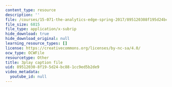 ```yaml
---
content_type: resource
description: ''
file: /courses/15-071-the-analytics-edge-spring-2017/895120308f195d24bc881cc9ed5b2de9_EXYgISgOw0g.vtt
file_size: 6815
file_type: application/x-subrip
hide_download: true
hide_download_original: null
learning_resource_types: []
license: https://creativecommons.org/licenses/by-nc-sa/4.0/
ocw_type: OCWFile
resourcetype: Other
title: 3play caption file
uid: 89512030-8f19-5d24-bc88-1cc9ed5b2de9
video_metadata:
  youtube_id: null
---
```

